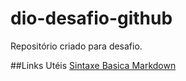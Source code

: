 # dio-desafio-github
Repositório criado para desafio.


##Links Utéis 
[Sintaxe Basica Markdown](https://www.markdownguide.org/basic-syntax/)
